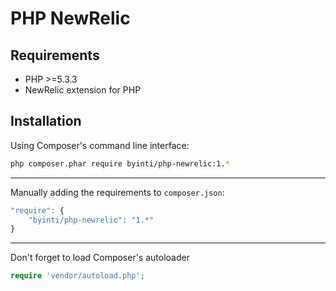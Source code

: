 PHP NewRelic
============

Requirements
------------

- PHP >=5.3.3
- NewRelic extension for PHP

Installation
------------

Using Composer's command line interface:

```bash
php composer.phar require byinti/php-newrelic:1.*
```

- - -

Manually adding the requirements to `composer.json`:

```js
"require": {
    "byinti/php-newrelic": "1.*"
}
```

- - -

Don't forget to load Composer's autoloader

```php
require 'vendor/autoload.php';
```
